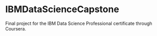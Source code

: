# IBMDataScienceCapstone
Final project for the IBM Data Science Professional certificate through Coursera.
